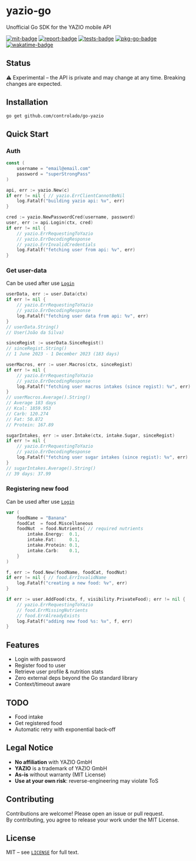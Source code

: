 # yazio-go

Unofficial Go SDK for the YAZIO mobile API

[![mit-badge](https://img.shields.io/badge/License-MIT-yellow.svg)](https://opensource.org/licenses/MIT)
[![report-badge](https://goreportcard.com/badge/github.com/controlado/go-yazio)](https://goreportcard.com/report/github.com/controlado/go-yazio)
[![tests-badge](https://github.com/controlado/go-yazio/actions/workflows/test.yml/badge.svg)](https://github.com/controlado/go-yazio/actions/workflows/test.yml)
[![pkg-go-badge](https://pkg.go.dev/badge/github.com/controlado/go-yazio.svg)](https://pkg.go.dev/github.com/controlado/go-yazio)
[![wakatime-badge](https://wakatime.com/badge/github/controlado/go-yazio.svg)](https://wakatime.com/badge/github/controlado/go-yazio)

## Status

⚠️ Experimental – the API is private and may change at any time. Breaking changes are expected.

## Installation

```bash
go get github.com/controlado/go-yazio
```

## Quick Start

### Auth

```go
const (
    username = "email@email.com"
    password = "superStrongPass"
)

api, err := yazio.New(c)
if err != nil { // yazio.ErrClientCannotBeNil
    log.Fatalf("building yazio api: %v", err)
}

cred := yazio.NewPasswordCred(username, password)
user, err := api.Login(ctx, cred)
if err != nil {
    // yazio.ErrRequestingToYazio
    // yazio.ErrDecodingResponse
    // yazio.ErrInvalidCredentials
    log.Fatalf("fetching user from api: %v", err)
}
```

### Get user-data

Can be used after use [`Login`](#auth)

```go
userData, err := user.Data(ctx)
if err != nil {
    // yazio.ErrRequestingToYazio
    // yazio.ErrDecodingResponse
    log.Fatalf("fetching user data from api: %v", err)
}
// userData.String()
// User(João da Silva)

sinceRegist := userData.SinceRegist()
// sinceRegist.String()
// 1 June 2023 - 1 December 2023 (183 days)

userMacros, err := user.Macros(ctx, sinceRegist)
if err != nil {
    // yazio.ErrRequestingToYazio
    // yazio.ErrDecodingResponse
    log.Fatalf("fetching user macros intakes (since regist): %v", err)
}
// userMacros.Average().String()
// Average 183 days
// Kcal: 1859.953
// Carb: 120.274
// Fat: 50.872
// Protein: 167.89

sugarIntakes, err := user.Intake(ctx, intake.Sugar, sinceRegist)
if err != nil {
    // yazio.ErrRequestingToYazio
    // yazio.ErrDecodingResponse
    log.Fatalf("fetching user sugar intakes (since regist): %v", err)
}
// sugarIntakes.Average().String()
// 39 days: 37.99
```

### Registering new food

Can be used after use [`Login`](#auth)

```go
var (
    foodName = "Banana"
    foodCat  = food.Miscellaneous
    foodNut  = food.Nutrients{ // required nutrients
        intake.Energy:  0.1,
        intake.Fat:     0.1,
        intake.Protein: 0.1,
        intake.Carb:    0.1,
    }
)

f, err := food.New(foodName, foodCat, foodNut)
if err != nil { // food.ErrInvalidName
    log.Fatalf("creating a new food: %v", err)
}

if err := user.AddFood(ctx, f, visibility.PrivateFood); err != nil {
    // yazio.ErrRequestingToYazio
    // food.ErrMissingNutrients
    // food.ErrAlreadyExists
    log.Fatalf("adding new food %s: %v", f, err)
}
```

## Features

* Login with password
* Register food to user
* Retrieve user profile & nutrition stats
* Zero external deps beyond the Go standard library
* Context/timeout aware

## TODO

* Food intake
* Get registered food
* Automatic retry with exponential back‑off

## Legal Notice

* **No affiliation** with YAZIO GmbH  
* **YAZIO** is a trademark of YAZIO GmbH  
* **As-is** without warranty (MIT License)  
* **Use at your own risk**: reverse-engineering may violate ToS  

## Contributing

Contributions are welcome! Please open an issue or pull request.  
By contributing, you agree to release your work under the MIT License.

## License

MIT – see [`LICENSE`](./LICENSE) for full text.
